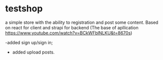 # testshop
a simple store with the ability to registration and post some content. Based on react for client and strapi for backend
(The base of apllication https://www.youtube.com/watch?v=BCkWFblNLKU&t=8670s)

-added sign up/sign in;
- added upload posts.


